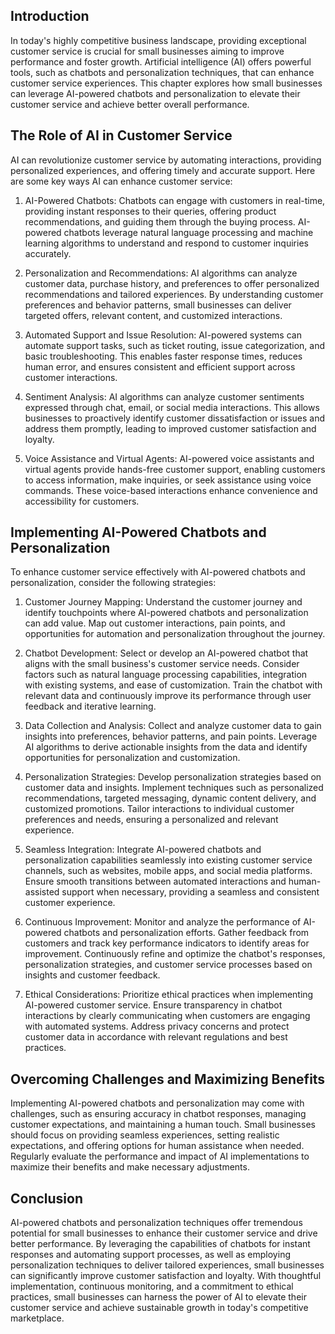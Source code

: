 
## Introduction

In today's highly competitive business landscape, providing exceptional customer service is crucial for small businesses aiming to improve performance and foster growth. Artificial intelligence (AI) offers powerful tools, such as chatbots and personalization techniques, that can enhance customer service experiences. This chapter explores how small businesses can leverage AI-powered chatbots and personalization to elevate their customer service and achieve better overall performance.

## The Role of AI in Customer Service

AI can revolutionize customer service by automating interactions, providing personalized experiences, and offering timely and accurate support. Here are some key ways AI can enhance customer service:

1. AI-Powered Chatbots: Chatbots can engage with customers in real-time, providing instant responses to their queries, offering product recommendations, and guiding them through the buying process. AI-powered chatbots leverage natural language processing and machine learning algorithms to understand and respond to customer inquiries accurately.
    
2. Personalization and Recommendations: AI algorithms can analyze customer data, purchase history, and preferences to offer personalized recommendations and tailored experiences. By understanding customer preferences and behavior patterns, small businesses can deliver targeted offers, relevant content, and customized interactions.
    
3. Automated Support and Issue Resolution: AI-powered systems can automate support tasks, such as ticket routing, issue categorization, and basic troubleshooting. This enables faster response times, reduces human error, and ensures consistent and efficient support across customer interactions.
    
4. Sentiment Analysis: AI algorithms can analyze customer sentiments expressed through chat, email, or social media interactions. This allows businesses to proactively identify customer dissatisfaction or issues and address them promptly, leading to improved customer satisfaction and loyalty.
    
5. Voice Assistance and Virtual Agents: AI-powered voice assistants and virtual agents provide hands-free customer support, enabling customers to access information, make inquiries, or seek assistance using voice commands. These voice-based interactions enhance convenience and accessibility for customers.
    

## Implementing AI-Powered Chatbots and Personalization

To enhance customer service effectively with AI-powered chatbots and personalization, consider the following strategies:

1. Customer Journey Mapping: Understand the customer journey and identify touchpoints where AI-powered chatbots and personalization can add value. Map out customer interactions, pain points, and opportunities for automation and personalization throughout the journey.
    
2. Chatbot Development: Select or develop an AI-powered chatbot that aligns with the small business's customer service needs. Consider factors such as natural language processing capabilities, integration with existing systems, and ease of customization. Train the chatbot with relevant data and continuously improve its performance through user feedback and iterative learning.
    
3. Data Collection and Analysis: Collect and analyze customer data to gain insights into preferences, behavior patterns, and pain points. Leverage AI algorithms to derive actionable insights from the data and identify opportunities for personalization and customization.
    
4. Personalization Strategies: Develop personalization strategies based on customer data and insights. Implement techniques such as personalized recommendations, targeted messaging, dynamic content delivery, and customized promotions. Tailor interactions to individual customer preferences and needs, ensuring a personalized and relevant experience.
    
5. Seamless Integration: Integrate AI-powered chatbots and personalization capabilities seamlessly into existing customer service channels, such as websites, mobile apps, and social media platforms. Ensure smooth transitions between automated interactions and human-assisted support when necessary, providing a seamless and consistent customer experience.
    
6. Continuous Improvement: Monitor and analyze the performance of AI-powered chatbots and personalization efforts. Gather feedback from customers and track key performance indicators to identify areas for improvement. Continuously refine and optimize the chatbot's responses, personalization strategies, and customer service processes based on insights and customer feedback.
    
7. Ethical Considerations: Prioritize ethical practices when implementing AI-powered customer service. Ensure transparency in chatbot interactions by clearly communicating when customers are engaging with automated systems. Address privacy concerns and protect customer data in accordance with relevant regulations and best practices.
    

## Overcoming Challenges and Maximizing Benefits

Implementing AI-powered chatbots and personalization may come with challenges, such as ensuring accuracy in chatbot responses, managing customer expectations, and maintaining a human touch. Small businesses should focus on providing seamless experiences, setting realistic expectations, and offering options for human assistance when needed. Regularly evaluate the performance and impact of AI implementations to maximize their benefits and make necessary adjustments.

## Conclusion

AI-powered chatbots and personalization techniques offer tremendous potential for small businesses to enhance their customer service and drive better performance. By leveraging the capabilities of chatbots for instant responses and automating support processes, as well as employing personalization techniques to deliver tailored experiences, small businesses can significantly improve customer satisfaction and loyalty. With thoughtful implementation, continuous monitoring, and a commitment to ethical practices, small businesses can harness the power of AI to elevate their customer service and achieve sustainable growth in today's competitive marketplace.
